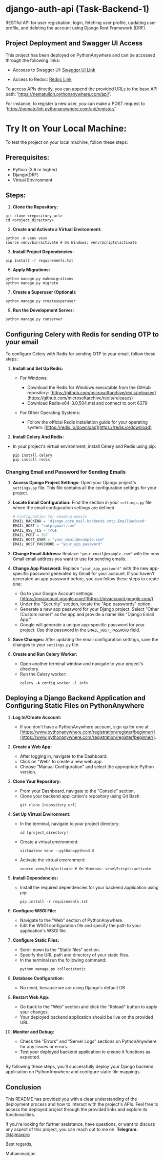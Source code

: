 # django-auth-api (Task-Backend-1)
RESTful API for user registration, login, fetching user profile, updating user profile, and deleting the account using Django Rest Framework (DRF).

## Project Deployment and Swagger UI Access

This project has been deployed on PythonAnywhere and can be accessed through the following links:

   - Accsess to Swagger UI: [Swagger UI Link](https://abdulloev.pythonanywhere.com/swagger/)

   - Access to Redoc: [Redoc Link](https://abdulloev.pythonanywhere.com/redoc/)

To access APIs directly, you can append the provided URLs to the base API path: 'https://nematulloh.pythonanywhere.com/api/'. 

For instance, to register a new user, you can make a POST request to 'https://nematulloh.pythonanywhere.com/api/register/'.


# Try It on Your Local Machine:

To test the project on your local machine, follow these steps:

## Prerequisites:

- Python (3.6 or higher)
- Django(DRF)
- Virtual Environment 

## Steps:

1. **Clone the Repository:**

```
git clone <repository_url>
cd <project_directory>
```


2. **Create and Activate a Virtual Environment:**

```
python -m venv venv
source venv/bin/activate # On Windows: venv\Scripts\activate
```

3. **Install Project Dependencies:**

```
pip install -r requirements.txt
```

6. **Apply Migrations:**

```
python manage.py makemigrations
python manage.py migrate
```

7. **Create a Superuser (Optional):**

```
python manage.py createsuperuser
```


8. **Run the Development Server:**

```
python manage.py runserver
```


## Configuring Celery with Redis for sending OTP to your email

To configure Celery with Redis for sending OTP to your email, follow these steps:

1. **Install and Set Up Redis:**

   - For Windows:
     - Download the Redis for Windows executable from the GitHub repository: [https://github.com/microsoftarchive/redis/releases](https://github.com/microsoftarchive/redis/releases)
     - Download Redis-x64-3.0.504.msi and connect to port 6379

   - For Other Operating Systems:
     - Follow the official Redis installation guide for your operating system: [https://redis.io/download](https://redis.io/download)
   

2. **Install Celery And Redis:**
- In your project's virtual environment, install Celery and Redis using pip:
  ```
  pip install celery
  pip install redis
  ```

### Changing Email and Password for Sending Emails

1. **Access Django Project Settings:**
   Open your Django project's `settings.py` file. This file contains all the configuration settings for your project.

2. **Locate Email Configuration:**
   Find the section in your `settings.py` file where the email configuration settings are defined. 

   ```python
   # Configuration for sending emails
   EMAIL_BACKEND = 'django.core.mail.backends.smtp.EmailBackend'
   EMAIL_HOST = "smtp.gmail.com"
   EMAIL_USE_TLS = True
   EMAIL_PORT = 587
   EMAIL_HOST_USER = "your_email@example.com"
   EMAIL_HOST_PASSWORD = "your_app_password"


3. **Change Email Address:**
   Replace `"your_email@example.com"` with the new Gmail email address you want to use for sending emails.

4. **Change App Password:**
   Replace `"your_app_password"` with the new app-specific password generated by Gmail for your account. If you haven't generated an app password before, you can follow these steps to create one:

   - Go to your Google Account settings: [https://myaccount.google.com/](https://myaccount.google.com/)
   - Under the "Security" section, locate the "App passwords" option.
   - Generate a new app password for your Django project. Select "Other (Custom name)" as the app and provide a name like "Django Email App."
   - Google will generate a unique app-specific password for your project. Use this password in the `EMAIL_HOST_PASSWORD` field.

5. **Save Changes:**
   After updating the email configuration settings, save the changes to your `settings.py` file.


6. **Create and Run Celery Worker:**
   - Open another terminal window and navigate to your project's directory.
   - Run the Celery worker:
     ```
     celery -A config worker -l info
     ```



## Deploying a Django Backend Application and Configuring Static Files on PythonAnywhere


1. **Log In/Create Account:**
   - If you don't have a PythonAnywhere account, sign up for one at [https://www.pythonanywhere.com/registration/register/beginner/](https://www.pythonanywhere.com/registration/register/beginner/).

2. **Create a Web App:**
   - After logging in, navigate to the Dashboard.
   - Click on "Web" to create a new web app.
   - Choose "Manual Configuration" and select the appropriate Python version.

3. **Clone Your Repository:**
   - From your Dashboard, navigate to the "Console" section.
   - Clone your backend application's repository using Git Bash:
     ```
     git clone [repository_url]
     ```

4. **Set Up Virtual Environment:**
   - In the terminal, navigate to your project directory:
     ```
     cd [project_directory]
     ```
   - Create a virtual environment:
     ```
     virtualenv venv --python=python3.8
     ```
   - Activate the virtual environment:
     ```
     source venv/bin/activate # On Windows: venv\Scripts\activate
     ```

5. **Install Dependencies:**
   - Install the required dependencies for your backend application using pip:
     ```
     pip install -r requirements.txt
     ```

6. **Configure WSGI File:**
   - Navigate to the "Web" section of PythonAnywhere.
   - Edit the WSGI configuration file and specify the path to your application's WSGI file.

7. **Configure Static Files:**
   - Scroll down to the "Static files" section.
   - Specify the URL path and directory of your static files.
   - In the terminal run the following command:
     ```
     python manage.py collectstatic
     ```

8. **Database Configuration:**
   - No need, because we are using Django's default DB

9. **Restart Web App:**
   - Go back to the "Web" section and click the "Reload" button to apply your changes.
   - Your deployed backend application should be live on the provided URL.

10. **Monitor and Debug:**
    - Check the "Errors" and "Server Logs" sections on PythonAnywhere for any issues or errors.
    - Test your deployed backend application to ensure it functions as expected.

By following these steps, you'll successfully deploy your Django backend application on PythonAnywhere and configure static file mappings.

## Conclusion

This README has provided you with a clear understanding of the deployment process and how to interact with the project's APIs. Feel free to access the deployed project through the provided links and explore its functionalities.


If you're looking for further assistance, have questions, or want to discuss any aspect of this project, you can reach out to me on:
**Telegram:** [@tajmaxpro](https://t.me/tajmaxpro)

Best regards,

Muhammadjon
